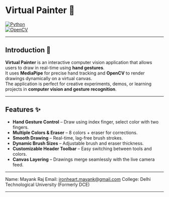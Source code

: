 # Virtual Painter 🎨

[![Python](https://img.shields.io/badge/Python-3.12-blue?logo=python&logoColor=white)](https://www.python.org/)  
[![OpenCV](https://img.shields.io/badge/OpenCV-4.x-blue?logo=opencv&logoColor=white)](https://opencv.org/)  

---

## Introduction 📝

**Virtual Painter** is an interactive computer vision application that allows users to draw in real-time using **hand gestures**.  
It uses **MediaPipe** for precise hand tracking and **OpenCV** to render drawings dynamically on a virtual canvas.  
The application is perfect for creative experiments, demos, or learning projects in **computer vision and gesture recognition**.

---

## Features ✨

- **Hand Gesture Control** – Draw using index finger, select color with two fingers.  
- **Multiple Colors & Eraser** – 8 colors + eraser for corrections.  
- **Smooth Drawing** – Real-time, lag-free brush strokes.  
- **Dynamic Brush Sizes** – Adjustable brush and eraser thickness.  
- **Customizable Header Toolbar** – Easy switching between tools and colors.  
- **Canvas Layering** – Drawings merge seamlessly with the live camera feed.

---

Name: Mayank Raj
Email: ironheart.mayank@gmail.com
College: Delhi Technological University (Formerly DCE)

---


